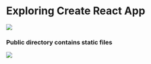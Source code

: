 # Exploring Create React App













![](.gitbook/assets/image%20%2821%29.png)

### Public directory contains static files



![](.gitbook/assets/image%20%2822%29.png)



















